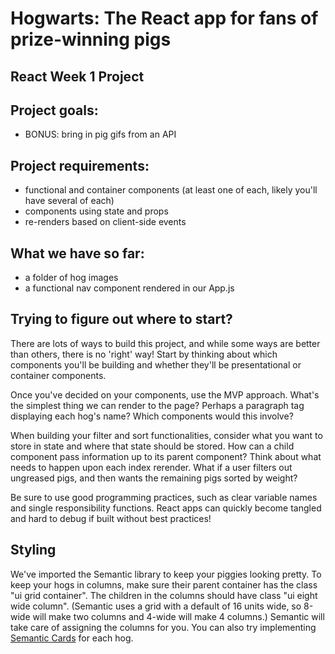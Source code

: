 # Hogwarts: The React app for fans of prize-winning pigs

## React Week 1 Project

## Project goals:

<!-- - fetch the hogs from the `json-server`-powered endpoint `http://localhost:3000/hogs` -->
<!-- - create an index displaying all hog tiles -->
<!-- - render each hog name and picture in a tile -->
<!-- - show the hog's details upon a user's click -->
<!-- - filter the hogs that are greased
- sort the hogs based on name
- sort the hogs based on weight -->

<!-- - BONUS: allow users to hide hogs (not delete them, just hide them from view!) -->
- BONUS: bring in pig gifs from an API
<!-- - BONUS: implement [Semantic Cards](https://semantic-ui.com/views/card.html) for each hog -->

## Project requirements:

- functional and container components (at least one of each, likely you'll have several of each)
- components using state and props
- re-renders based on client-side events

## What we have so far:

- a folder of hog images
- a functional nav component rendered in our App.js

## Trying to figure out where to start?

There are lots of ways to build this project, and while some ways are better than others, there is no 'right' way! Start by thinking about which components you'll be building and whether they'll be presentational or container components.

Once you've decided on your components, use the MVP approach. What's the simplest thing we can render to the page? Perhaps a paragraph tag displaying each hog's name? Which components would this involve?

When building your filter and sort functionalities, consider what you want to store in state and where that state should be stored. How can a child component pass information up to its parent component? Think about what needs to happen upon each index rerender. What if a user filters out ungreased pigs, and then wants the remaining pigs sorted by weight?

Be sure to use good programming practices, such as clear variable names and single responsibility functions. React apps can quickly become tangled and hard to debug if built without best practices!

## Styling

We've imported the Semantic library to keep your piggies looking pretty. To keep your hogs in columns, make sure their parent container has the class "ui grid container". The children in the columns should have class "ui eight wide column". (Semantic uses a grid with a default of 16 units wide, so 8-wide will make two columns and 4-wide will make 4 columns.) Semantic will take care of assigning the columns for you. You can also try implementing [Semantic Cards](https://semantic-ui.com/views/card.html) for each hog.
